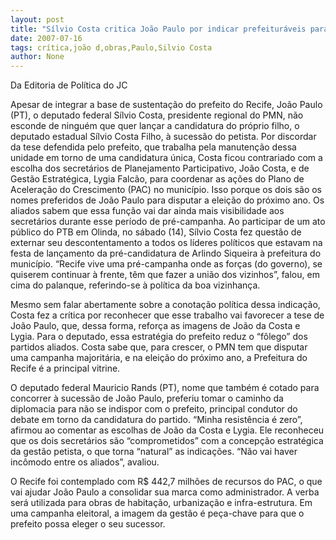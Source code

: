 ```yaml
---
layout: post
title: "Sílvio Costa critica João Paulo por indicar prefeituráveis para coordenar obras do PAC"
date: 2007-07-16
tags: crítica,joão d,obras,Paulo,Silvio Costa
author: None
---
```

Da Editoria de Pol&iacute;tica do JC

Apesar de integrar a base de sustenta&ccedil;&atilde;o do prefeito do Recife, Jo&atilde;o Paulo (PT), o deputado federal S&iacute;lvio Costa, presidente regional do PMN, n&atilde;o esconde de ningu&eacute;m que quer lan&ccedil;ar a candidatura do pr&oacute;prio filho, o deputado estadual S&iacute;lvio Costa Filho, &agrave; sucess&atilde;o do petista. 
Por discordar da tese defendida pelo prefeito, que trabalha pela manuten&ccedil;&atilde;o dessa unidade em torno de uma candidatura &uacute;nica, Costa ficou contrariado com a escolha dos secret&aacute;rios de Planejamento Participativo, Jo&atilde;o Costa, e de Gest&atilde;o Estrat&eacute;gica, Lygia Falc&atilde;o, para coordenar as a&ccedil;&otilde;es do Plano de Acelera&ccedil;&atilde;o do Crescimento (PAC) no munic&iacute;pio. 
Isso porque os dois s&atilde;o os nomes preferidos de Jo&atilde;o Paulo para disputar a elei&ccedil;&atilde;o do pr&oacute;ximo ano. Os aliados sabem que essa fun&ccedil;&atilde;o vai dar ainda mais visibilidade aos secret&aacute;rios durante esse per&iacute;odo de pr&eacute;-campanha. 
Ao participar de um ato p&uacute;blico do PTB em Olinda, no s&aacute;bado (14), S&iacute;lvio Costa fez quest&atilde;o de externar seu descontentamento a todos os l&iacute;deres pol&iacute;ticos que estavam na festa de lan&ccedil;amento da pr&eacute;-candidatura de Arlindo Siqueira &agrave; prefeitura do munic&iacute;pio.
&ldquo;Recife vive uma pr&eacute;-campanha onde as for&ccedil;as (do governo), se quiserem continuar &agrave; frente, t&ecirc;m que fazer a uni&atilde;o dos vizinhos&rdquo;, falou, em cima do palanque, referindo-se &agrave; pol&iacute;tica da boa vizinhan&ccedil;a. 

Mesmo sem falar abertamente sobre a conota&ccedil;&atilde;o pol&iacute;tica dessa indica&ccedil;&atilde;o, Costa fez a cr&iacute;tica por reconhecer que esse trabalho vai favorecer a tese de Jo&atilde;o Paulo, que, dessa forma, refor&ccedil;a as imagens de Jo&atilde;o da Costa e Lygia. 
Para o deputado, essa estrat&eacute;gia do prefeito reduz o &ldquo;f&ocirc;lego&rdquo; dos partidos aliados. Costa sabe que, para crescer, o PMN tem que disputar uma campanha majorit&aacute;ria, e na elei&ccedil;&atilde;o do pr&oacute;ximo ano, a Prefeitura do Recife &eacute; a principal vitrine. 

O deputado federal Mauricio Rands (PT), nome que tamb&eacute;m &eacute; cotado para concorrer &agrave; sucess&atilde;o de Jo&atilde;o Paulo, preferiu tomar o caminho da diplomacia para n&atilde;o se indispor com o prefeito, principal condutor do debate em torno da candidatura do partido. 
&ldquo;Minha resist&ecirc;ncia &eacute; zero&rdquo;, afirmou ao comentar as escolhas de Jo&atilde;o da Costa e Lygia. Ele reconheceu que os dois secret&aacute;rios s&atilde;o &ldquo;comprometidos&rdquo; com a concep&ccedil;&atilde;o estrat&eacute;gica da gest&atilde;o petista, o que torna &ldquo;natural&rdquo; as indica&ccedil;&otilde;es. &ldquo;N&atilde;o vai haver inc&ocirc;modo entre os aliados&rdquo;, avaliou. 

O Recife foi contemplado com R$ 442,7 milh&otilde;es de recursos do PAC, o que vai ajudar Jo&atilde;o Paulo a consolidar sua marca como administrador. A verba ser&aacute; utilizada para obras de habita&ccedil;&atilde;o, urbaniza&ccedil;&atilde;o e infra-estrutura. Em uma campanha eleitoral, a imagem da gest&atilde;o &eacute; pe&ccedil;a-chave para que o prefeito possa eleger o seu sucessor. 